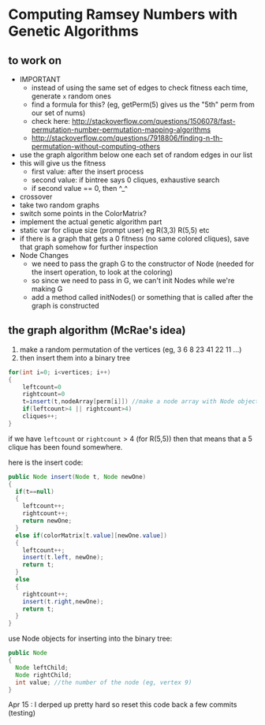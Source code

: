 Computing Ramsey Numbers with Genetic Algorithms
==============

to work on
-------
- IMPORTANT
  - instead of using the same set of edges to check fitness each time, generate `x` random ones
  - find a formula for this? (eg, getPerm(5) gives us the "5th" perm from our set of nums)
  - check here: http://stackoverflow.com/questions/1506078/fast-permutation-number-permutation-mapping-algorithms
  - http://stackoverflow.com/questions/7918806/finding-n-th-permutation-without-computing-others
- use the graph algorithm below one each set of random edges in our list
- this will give us the fitness
  - first value: after the insert process
  - second value: if bintree says 0 cliques, exhaustive search
  - if second value == 0, then ^_^
-  crossover
  - take two random graphs
  - switch some points in the ColorMatrix?
-  implement the actual genetic algorithm part
-  static var for clique size (prompt user) eg R(3,3) R(5,5) etc
-  if there is a graph that gets a 0 fitness (no same colored cliques), save that graph somehow for further inspection
- Node Changes
  - we need to pass the graph G to the constructor of Node (needed for the insert operation, to look at the coloring)
  - so since we need to pass in G, we can't init Nodes while we're making G
  - add a method called initNodes() or something that is called after the graph is constructed

the graph algorithm (McRae's idea)
--------------

1. make a random permutation of the vertices (eg, 3 6 8 23 41 22 11 ...)
2. then insert them into a binary tree 

```java
for(int i=0; i<vertices; i++)
{
    leftcount=0
    rightcount=0
    t=insert(t,nodeArray[perm[i]]) //make a node array with Node objects of all the vertices ahead of time
    if(leftcount>4 || rightcount>4)
    cliques++;
}
```


if we have `leftcount` or `rightcount` > 4 (for R(5,5)) then that means that a 5 clique has been found somewhere. 

here is the insert code:

```java
public Node insert(Node t, Node newOne)
{
  if(t==null)
  {
    leftcount++;
    rightcount++;
    return newOne;
  }
  else if(colorMatrix[t.value][newOne.value])
  {
    leftcount++;
    insert(t.left, newOne);
    return t;
  }
  else
  {
    rightcount++;
    insert(t.right,newOne);
    return t;
  }
}
```

use Node objects for inserting into the binary tree:
```java
public Node
{
  Node leftChild;
  Node rightChild;
  int value; //the number of the node (eg, vertex 9)
}
```

Apr 15 : I derped up pretty hard so reset this code back a few commits (testing)

